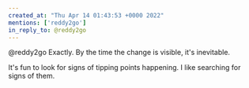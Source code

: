 ```yaml
---
created_at: "Thu Apr 14 01:43:53 +0000 2022"
mentions: ['reddy2go']
in_reply_to: @reddy2go
---
```


@reddy2go Exactly. By the time the change is visible, it's inevitable.

It's fun to look for signs of tipping points happening.  I like searching for signs of them.